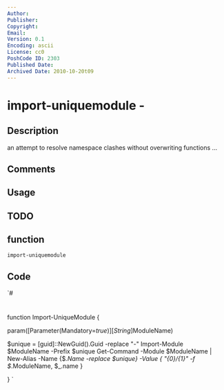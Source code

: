 ```yaml
---
Author: 
Publisher: 
Copyright: 
Email: 
Version: 0.1
Encoding: ascii
License: cc0
PoshCode ID: 2303
Published Date: 
Archived Date: 2010-10-20t09
---
```


# import-uniquemodule - 

## Description

an attempt to resolve namespace clashes without overwriting functions …

## Comments



## Usage



## TODO



## function

`import-uniquemodule`

## Code

`#
 #
 function Import-UniqueModule { 
 
 param([Parameter(Mandatory=$true)][String]$ModuleName)
 
 $unique = [guid]::NewGuid().Guid -replace "-"
 Import-Module $ModuleName -Prefix $unique
 Get-Command -Module $ModuleName | 
    New-Alias -Name {$_.Name -replace $unique} -Value { "{0}/{1}" -f $_.ModuleName, $_.name }
 
 }
`


